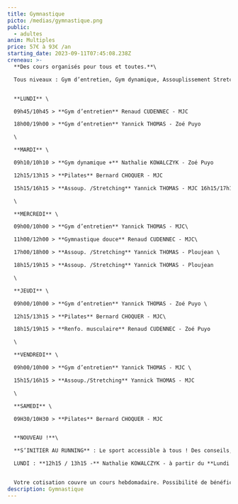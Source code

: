 ```yaml
---
title: Gymnastique
picto: /medias/gymnastique.png
public:
  - adultes
anim: Multiples
price: 57€ à 93€ /an
starting_date: 2023-09-11T07:45:08.238Z
creneau: >-
  **Des cours organisés pour tous et toutes.**\

  Tous niveaux : Gym d’entretien, Gym dynamique, Assouplissement Stretching, Entretien musculaire.


  **LUNDI** \

  09h45/10h45 > **Gym d’entretien** Renaud CUDENNEC - MJC

  18h00/19h00 > **Gym d’entretien** Yannick THOMAS - Zoé Puyo

  \

  **MARDI** \

  09h10/10h10 > **Gym dynamique +** Nathalie KOWALCZYK - Zoé Puyo

  12h15/13h15 > **Pilates** Bernard CHOQUER - MJC

  15h15/16h15 > **Assoup. /Stretching** Yannick THOMAS - MJC 16h15/17h15 > **Assoup. /Stretching** Yannick THOMAS - MJC 

  \

  **MERCREDI** \

  09h00/10h00 > **Gym d’entretien** Yannick THOMAS - MJC\

  11h00/12h00 > **Gymnastique douce** Renaud CUDENNEC - MJC\

  17h00/18h00 > **Assoup. /Stretching** Yannick THOMAS - Ploujean \

  18h15/19h15 > **Assoup. /Stretching** Yannick THOMAS - Ploujean 

  \

  **JEUDI** \

  09h00/10h00 > **Gym d’entretien** Yannick THOMAS - Zoé Puyo \

  12h15/13h15 > **Pilates** Bernard CHOQUER - MJC\

  18h15/19h15 > **Renfo. musculaire** Renaud CUDENNEC - Zoé Puyo

  \

  **VENDREDI** \

  09h00/10h00 > **Gym d’entretien** Yannick THOMAS - MJC \

  15h15/16h15 > **Assoup./Stretching** Yannick THOMAS - MJC

  \

  **SAMEDI** \

  09H30/10H30 > **Pilates** Bernard CHOQUER - MJC


  **NOUVEAU !**\

  **S’INITIER AU RUNNING** : Le sport accessible à tous ! Des conseils, des apports techniques et les encouragements d’une coach sportive pour débuter et apprendre à courir. Une activité santé pour les débutants et pour avancer à votre rythme.\

  LUNDI : **12h15 / 13h15 -** Nathalie KOWALCZYK - à partir du **Lundi 18 sept 2023.**


  Votre cotisation couvre un cours hebdomadaire. Possibilité de bénéficier d’un second cours (nombre de places limité) pour 12€ supplémentaires. (renseignements auprès de la MJC)
description: Gymnastique
---
```

